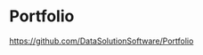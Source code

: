 # Portfolio

https://github.com/DataSolutionSoftware/Portfolio    
  
       
    
 
  
       
  
  
 
   
   
  
   
   

